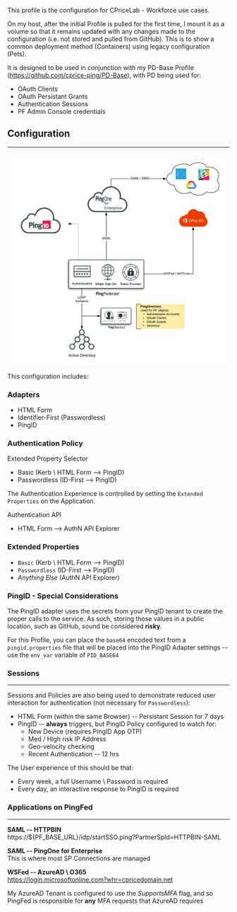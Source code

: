 This profile is the configuration for CPriceLab - Workforce use cases.  

On my host, after the initial Profile is pulled for the first time, I mount it as a volume so that it remains updated with any changes made to the configuration (i.e. not stored and pulled from GitHub). This is to show a common deployment method (Containers) using legacy configuration (Pets).

It is designed to be used in conjunction with my PD-Base Profile (https://github.com/cprice-ping/PD-Base), with PD being used for:  
* OAuth Clients
* OAuth Persistant Grants
* Authentication Sessions
* PF Admin Console credentials

## **Configuration**
-----

![CPriceLab Architecture](CPriceLab%20-%20WF.png)

This configuration includes:

### Adapters
* HTML Form
* Identifier-First (Passwordless)
* PingID

### Authentication Policy
Extended Property Selector
  * Basic (Kerb \ HTML Form --> PingID)
  * Passwordless (ID-First --> PingID)

The Authentication Experience is controlled by setting the `Extended Properties` on the Application.  

Authentication API
* HTML Form --> AuthN API Explorer  

### Extended Properties
* `Basic` (Kerb \ HTML Form --> PingID)
* `Passwordless` (ID-First --> PingID)
* _Anything Else_ (AuthN API Explorer)

### PingID - Special Considerations
The PingID adapter uses the secrets from your PingID tenant to create the proper calls to the service. As such, storing those values in a public location, such as GitHub, sound be considered **risky**.

For this Profile, you can place the `base64` encoded text from a `pingid.properties` file that will be placed into the PingID Adapter settings -- use the `env_var` variable of `PID_BASE64`

### **Sessions**  
-----
Sessions and Policies are also being used to demonstrate reduced user interaction for authentication (not necessary for `Passwordless`):  

* HTML Form (within the same Browser) -- Persistant Session for 7 days
* PingID -- **always** triggers, but PingID Policy configured to watch for:
  * New Device (requires PingID App OTP) 
  * Med / High risk IP Address
  * Geo-velocity checking
  * Recent Authentication -- 12 hrs

The User experience of this should be that:  
* Every week, a full Username \ Password is required
* Every day, an interactive response to PingID is required

### **Applications on PingFed**
-----
**SAML -- HTTPBIN**  
https://${PF_BASE_URL}/idp/startSSO.ping?PartnerSpId=HTTPBIN-SAML

**SAML -- PingOne for Enterprise**  
This is where most SP Connections are managed  

**WSFed -- AzureAD \ O365**  
https://login.microsoftonline.com?whr=cpricedomain.net

My AzureAD Tenant is configured to use the *SupportsMFA* flag, and so PingFed is responsible for **any** MFA requests that AzureAD requires